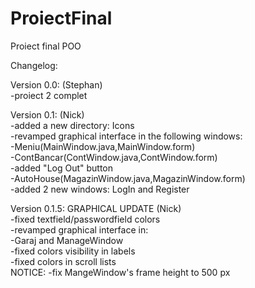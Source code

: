 # ProiectFinal
Proiect final POO

Changelog:

Version 0.0: (Stephan) <br />
  -proiect 2 complet  <br />
  
Version 0.1: (Nick) <br />
-added a new directory: Icons <br />
-revamped graphical interface in the following windows: <br />
	-Meniu(MainWindow.java,MainWindow.form) <br />
	-ContBancar(ContWindow.java,ContWindow.form) <br />
      		-added "Log Out" button <br />
	-AutoHouse(MagazinWindow.java,MagazinWindow.form) <br />
-added 2 new windows: LogIn and Register <br />

Version 0.1.5: GRAPHICAL UPDATE (Nick) <br />
-fixed textfield/passwordfield colors <br />
-revamped graphical interface in: <br />
	-Garaj and ManageWindow <br />
-fixed colors visibility in labels <br />
-fixed colors in scroll lists <br />
NOTICE: -fix MangeWindow's frame height to 500 px <br />


